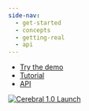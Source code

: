```yaml
---
side-nav:
  - get-started
  - concepts
  - getting-real
  - api
---
```


* [Try the demo](http://cerebral.github.io/cerebral-todomvc/)
* [Tutorial](./get-started/)
* [API](./api/)

[![Cerebral 1.0 Launch](https://img.youtube.com/vi/-hKCYFPhUSs/0.jpg)](https://www.youtube.com/watch?v=-hKCYFPhUSs)
